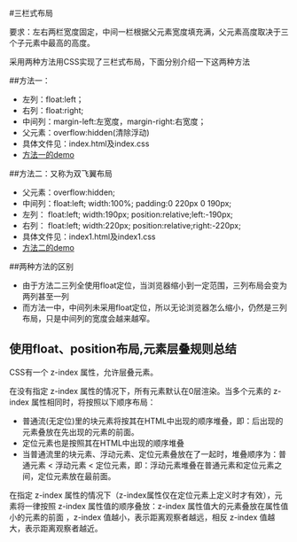 #三栏式布局

要求：左右两栏宽度固定，中间一栏根据父元素宽度填充满，父元素高度取决于三个子元素中最高的高度。

采用两种方法用CSS实现了三栏式布局，下面分别介绍一下这两种方法

##方法一：
* 左列：float:left；  
* 右列：float:right;  
* 中间列：margin-left:左宽度，margin-right:右宽度；
* 父元素：overflow:hidden(清除浮动)
* 具体文件见：index.html及index.css 
* [方法一的demo](http://1039958384.github.io/IFE/task1/task-1-3/)

##方法二：又称为双飞翼布局
* 父元素：overflow:hidden;
* 中间列：float:left;   width:100%;    padding:0 220px 0 190px;
* 左列：  float:left;   width:190px;   position:relative;left:-190px;
* 右列：  float:left;   width:220px;   position:relative;right:-220px;
* 具体文件见：index1.html及index1.css 
* [方法二的demo](http://1039958384.github.io/IFE/task1/task-1-3/index1.html)

##两种方法的区别
* 由于方法二三列全使用float定位，当浏览器缩小到一定范围，三列布局会变为两列甚至一列
* 而方法一中，中间列未采用float定位，所以无论浏览器怎么缩小，仍然是三列布局，只是中间列的宽度会越来越窄。

## 使用float、position布局,元素层叠规则总结

CSS有一个 z-index 属性，允许层叠元素。

在没有指定 z-index 属性的情况下，所有元素默认在0层渲染。当多个元素的 z-index 属性相同时，将按照以下顺序布局：
* 普通流(无定位)里的块元素将按其在HTML中出现的顺序堆叠，即：后出现的元素叠放在先出现的元素的前面。
* 定位元素也是按照其在HTML中出现的顺序堆叠
* 当普通流里的块元素、浮动元素、定位元素叠放在了一起时，堆叠顺序为：普通元素 < 浮动元素 < 定位元素，即：浮动元素堆叠在普通元素和定位元素之间，定位元素放在最前面。

在指定 z-index 属性的情况下（z-index属性仅在定位元素上定义时才有效），元素将一律按照 z-index 属性值的顺序叠放：z-index 属性值大的元素叠放在属性值小的元素的前面  ，z-index 值越小，表示距离观察者越远，相反 z-index 值越大，表示距离观察者越近。 
